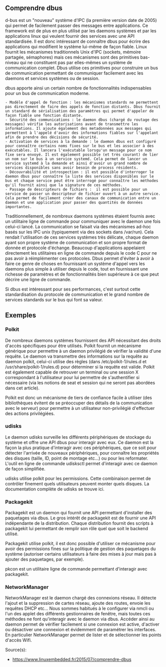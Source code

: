 ## Comprendre dbus
d-bus est un "nouveau" système d'IPC (la première version date de 2005) qui permet de facilement passer des messages entre applications. Ce framework est de plus en plus utilisé par les daemons systèmes et par les applications linux qui veulent fournir des services avec une API standardisée. Il est donc intéressant de connaître dbus pour écrire des applications qui modifient le système lui-même de façon fiable.
Linux fournit les mécanismes traditionnels Unix d'IPC (sockets, mémoire partagée, sémaphores) mais ces mécanismes sont des primitives bas-niveau qui ne constituent pas par elles-mêmes un système de communication complet. Dbus utilise ces primitives pour construire un bus de communication permettant de communiquer facilement avec les daemons et services systèmes ou de session.

dbus apporte ainsi un certain nombre de fonctionnalités indispensables pour un bus de communication moderne.

    - Modèle d'appel de fonction : les mécanismes standards ne permettent pas directement de faire des appels de fonction distants. Dbus fournit un standard de sérialisation des paramètres qui permet d'appeler de façon fiable une fonction distante.
    - Sécurité des communications : le daemon dbus (chargé du routage des messages) vérifie les autorisations avant de transmettre les informations. Il ajoute également des metadonnées aux messages qui permettent à l'appelé d'avoir des informations fiables sur l'appelant afin de prendre des décisions de sécurité.
    - Activation de services à la demande : le daemon dbus est configuré pour connaître certains noms fixes sur le bus et les associer à des exécutables. Il lancera l'exécutable lorsqu'un message pour ce nom fixe sera envoyé. Il est également possible (et très courant) de lier un nom sur le bus à un service systemd. Cela permet de lancer un service systemd à la demande et ainsi d'avoir un grand nombre de services disponibles sans avoir besoin de process résidents.
    - Découvrabilité et introspection : il est possible d'interroger le daemon dbus pour connaître la liste des services disponibles sur le bus et chaque service peut être interrogé pour connaître les méthodes qu'il fournit ainsi que la signature de ces méthodes.
    - Passage de descripteurs de fichiers :  il est possible pour un service de passer un descripteur de fichier ouvert à un autre service. Cela permet de facilement créer des canaux de communication entre un daemon et une application pour passer des quantités de données importantes.
Traditionnellement, de nombreux daemons systèmes étaient fournis avec un utilitaire ligne de commande pour communiquer avec le daemon une fois celui-ci lancé. La communication se faisait via des mécanismes ad-hoc basés sur les IPC unix (typiquement via des sockets dans /var/run). Cela rendait l'utilisation de ces services systèmes très délicate, chaque daemon ayant son propre système de communication et son propre format de donnée et protocole d'échange. Beaucoup d'applications appelaient directement les utilitaires en ligne de commande depuis le code C pour ne pas avoir à réimplémenter ces protocoles. Dbus permet d'éviter à avoir à faire ce genre de choses en fournissant un système d'appel vers les daemons plus simple à utiliser depuis le code, tout en fournissant une richesse de paramètres et de fonctionnalités bien supérieure à ce que peut décrire une ligne de commande.

Si dbus est intéressant pour ses performances, c'est surtout cette standardisation du protocole de communication et le grand nombre de services standards sur le bus qui font sa valeur.

## Exemples

### Polkit

De nombreux daemons systèmes fournissent des API nécessitant des droits d'accès spécifiques pour être utilisés. Polkit fournit un mécanisme générique pour permettre à un daemon privilégié de vérifier la validité d'une requête. Le daemon va transmettre des informations sur la requête au daemon polkit, celui-ci utilise des règles (dans /etc/polkit-1/rules.d et  /usr/share/polkit-1/rules.d) pour déterminer si la requête est valide. Polkit est également capable de retrouver un terminal ou une session X correspondant à l'utilisateur pour lui permettre de s'authentifier si nécessaire (via les notions de seat et session qui ne seront pas abordées dans cet article).

Polkit est donc un mécanisme de tiers de confiance facile à utiliser (des bibliothèques évitent de se préoccuper des détails de la communication avec le serveur) pour permettre à un utilisateur non-privilégié d'effectuer des actions privilégiées.

### udisks

Le daemon udisks surveille les différents périphériques de stockage du système et offre une API dbus pour interagir avec eux. Ce daemon est la façon la plus pratique d'interagir avec ces périphériques, que ce soit pour détecter l'arrivée de nouveaux périphériques, pour connaître les propriétés des disques (taille, ID, point de montage etc...) ou pour les reformater. L'outil en ligne de commande udisksctl permet d'interagir avec ce daemon de façon simplifiée.

udisks utilise polkit pour les permissions. Cette combinaison permet de contrôler finement quels utilisateurs peuvent monter quels disques. La documentation complète de udisks se trouve ici.

### Packagekit

Packagekit est un daemon qui fournit une API permettant d'installer des paquetages via dbus. Le gros intérêt de packagekit est de fournir une API indépendante de la distribution. Chaque distribution fournit des scripts à packagekit lui permettant de remplir son rôle quel que soit le backend utilisé.

Packagekit utilise polkit, il est donc possible d'utiliser ce mécanisme pour avoir des permissions fines sur la politique de gestion des paquetages du système (autoriser certains utilisateurs à faire des mises à jour mais pas à ajouter des paquetages, par exemple).

pkcon est un utilitaire ligne de commande permettant d'interagir avec packagekit.

### NetworkManager

NetworkManager est le daemon chargé des connexions réseau. Il détecte l'ajout et la suppression de cartes réseau, ajoute des routes, envoie les requêtes DHCP etc... Nous sommes habitués à le configurer via nmcli ou l'un des applet des différents gestionnaires de fenêtre, mais toutes ces méthodes ne font qu'interagir avec le daemon via dbus. Accéder ainsi au daemon permet de vérifier facilement si une connexion est active, d'activer ou désactiver une connexion et évidemment de paramétrer les interfaces. En particulier NetworkManager permet de lister et de sélectionner les points d'accès Wifi.

Source(s):
- https://www.linuxembedded.fr/2015/07/comprendre-dbus